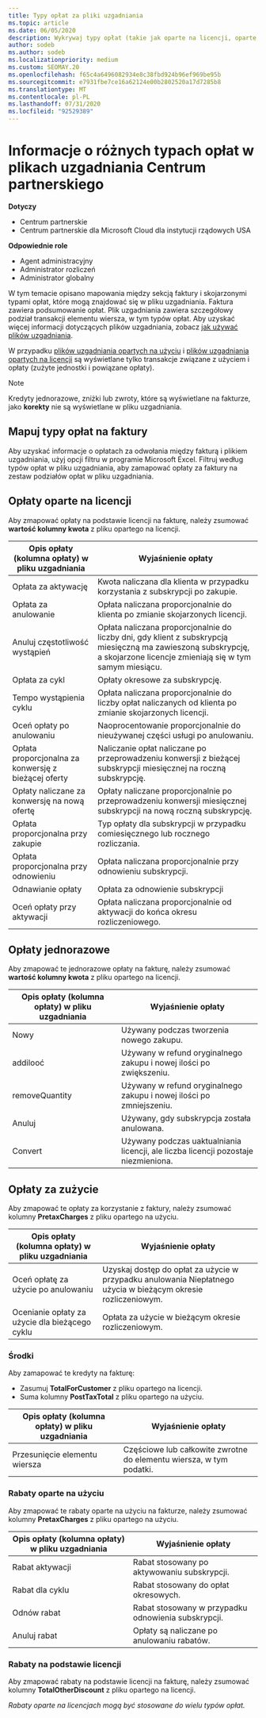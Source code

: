 ```yaml
---
title: Typy opłat za pliki uzgadniania
ms.topic: article
ms.date: 06/05/2020
description: Wykrywaj typy opłat (takie jak oparte na licencji, oparte na użyciu i jednorazowe), kredyty i rabaty w plikach uzgadniania Centrum partnerskiego.
author: sodeb
ms.author: sodeb
ms.localizationpriority: medium
ms.custom: SEOMAY.20
ms.openlocfilehash: f65c4a6496082934e8c38fbd924b96ef969be95b
ms.sourcegitcommit: e7931fbe7ce16a62124e00b2802520a17d7285b8
ms.translationtype: MT
ms.contentlocale: pl-PL
ms.lasthandoff: 07/31/2020
ms.locfileid: "92529389"
---
```

# <a name="understand-the-different-charge-types-in-partner-center-reconciliation-files"></a>Informacje o różnych typach opłat w plikach uzgadniania Centrum partnerskiego

**Dotyczy**

- Centrum partnerskie
- Centrum partnerskie dla Microsoft Cloud dla instytucji rządowych USA

**Odpowiednie role**

- Agent administracyjny
- Administrator rozliczeń
- Administrator globalny

W tym temacie opisano mapowania między sekcją faktury i skojarzonymi typami opłat, które mogą znajdować się w pliku uzgadniania. Faktura zawiera podsumowanie opłat. Plik uzgadniania zawiera szczegółowy podział transakcji elementu wiersza, w tym typów opłat. Aby uzyskać więcej informacji dotyczących plików uzgadniania, zobacz [jak używać plików uzgadniania](use-the-reconciliation-files.md).

W przypadku [plików uzgadniania opartych na użyciu](usage-based-recon-files.md) i [plików uzgadniania opartych na licencji](license-based-recon-files.md) są wyświetlane tylko transakcje związane z użyciem i opłaty (zużyte jednostki i powiązane opłaty).

> [!NOTE]
> Kredyty jednorazowe, zniżki lub zwroty, które są wyświetlane na fakturze, jako **korekty** nie są wyświetlane w pliku uzgadniania.

## <a name="map-charge-types-to-invoice-charges"></a>Mapuj typy opłat na faktury

Aby uzyskać informacje o opłatach za odwołania między fakturą i plikiem uzgadniania, użyj opcji filtru w programie Microsoft Excel. Filtruj według typów opłat w pliku uzgadniania, aby zamapować opłaty za faktury na zestaw podziałów opłat w pliku uzgadniania.

## <a name="license-based-charges"></a>Opłaty oparte na licencji

Aby zmapować opłaty na podstawie licencji na fakturę, należy zsumować **wartość kolumny kwota** z pliku opartego na licencji.

| Opis opłaty (kolumna opłaty) w pliku uzgadniania | Wyjaśnienie opłaty |
| ------------------------------------------------------------- | ------------------ |
| Opłata za aktywację | Kwota naliczana dla klienta w przypadku korzystania z subskrypcji po zakupie. |
| Opłata za anulowanie | Opłata naliczana proporcjonalnie do klienta po zmianie skojarzonych licencji. |
| Anuluj częstotliwość wystąpień | Opłata naliczana proporcjonalnie do liczby dni, gdy klient z subskrypcją miesięczną ma zawieszoną subskrypcję, a skojarzone licencje zmieniają się w tym samym miesiącu. |
| Opłata za cykl | Opłaty okresowe za subskrypcję. |
| Tempo wystąpienia cyklu | Opłata naliczana proporcjonalnie do liczby opłat naliczanych od klienta po zmianie skojarzonych licencji. |
| Oceń opłaty po anulowaniu | Naoprocentowanie proporcjonalnie do nieużywanej części usługi po anulowaniu. |
| Opłata proporcjonalna za konwersję z bieżącej oferty | Naliczanie opłat naliczane po przeprowadzeniu konwersji z bieżącej subskrypcji miesięcznej na roczną subskrypcję. |
| Opłaty naliczane za konwersję na nową ofertę | Opłaty naliczane proporcjonalnie po przeprowadzeniu konwersji miesięcznej subskrypcji na nową roczną subskrypcję. |
| Opłata proporcjonalna przy zakupie | Typ opłaty dla subskrypcji w przypadku comiesięcznego lub rocznego rozliczania. |
| Opłata proporcjonalna przy odnowieniu | Opłata naliczana proporcjonalnie przy odnowieniu subskrypcji. |
| Odnawianie opłaty | Opłata za odnowienie subskrypcji |
| Oceń opłaty przy aktywacji | Opłata naliczana proporcjonalnie od aktywacji do końca okresu rozliczeniowego. |

## <a name="one-time-charges"></a>Opłaty jednorazowe

Aby zmapować te jednorazowe opłaty na fakturę, należy zsumować **wartość kolumny kwota** z pliku opartego na licencji.

| Opis opłaty (kolumna opłaty) w pliku uzgadniania | Wyjaśnienie opłaty |
| ------------------------------------------------------------- | ------------------ |
| Nowy | Używany podczas tworzenia nowego zakupu. |
| addilooć | Używany w refund oryginalnego zakupu i nowej ilości po zwiększeniu. |
| removeQuantity | Używany w refund oryginalnego zakupu i nowej ilości po zmniejszeniu. |
| Anuluj | Używany, gdy subskrypcja została anulowana. |
| Convert | Używany podczas uaktualniania licencji, ale liczba licencji pozostaje niezmieniona. |

## <a name="usage-charges"></a>Opłaty za zużycie

Aby zmapować te opłaty za korzystanie z faktury, należy zsumować kolumny **PretaxCharges** z pliku opartego na użyciu.

| Opis opłaty (kolumna opłaty) w pliku uzgadniania | Wyjaśnienie opłaty |
| ------------------------------------------------------------- | ------------------ |
| Oceń opłatę za użycie po anulowaniu | Uzyskaj dostęp do opłat za użycie w przypadku anulowania Niepłatnego użycia w bieżącym okresie rozliczeniowym. |
| Ocenianie opłaty za użycie dla bieżącego cyklu | Opłata za użycie w bieżącym okresie rozliczeniowym. |

### <a name="credits"></a>Środki

Aby zamapować te kredyty na fakturę:

- Zasumuj **TotalForCustomer** z pliku opartego na licencji.
- Suma kolumny **PostTaxTotal** z pliku opartego na użyciu.

| Opis opłaty (kolumna opłaty) w pliku uzgadniania | Wyjaśnienie opłaty |
| ------------------------------------------------------------- | ------------------ |
| Przesunięcie elementu wiersza | Częściowe lub całkowite zwrotne do elementu wiersza, w tym podatki. |

### <a name="usage-based-discounts"></a>Rabaty oparte na użyciu

Aby zmapować te rabaty oparte na użyciu na fakturze, należy zsumować kolumny **PretaxCharges** z pliku opartego na użyciu.

| Opis opłaty (kolumna opłaty) w pliku uzgadniania | Wyjaśnienie opłaty |
| ------------------------------------------------------------- | ------------------ |
| Rabat aktywacji | Rabat stosowany po aktywowaniu subskrypcji. |
| Rabat dla cyklu | Rabat stosowany do opłat okresowych. |
| Odnów rabat | Rabat stosowany w przypadku odnowienia subskrypcji. |
| Anuluj rabat | Opłaty są naliczane po anulowaniu rabatów. |

### <a name="license-based-discounts"></a>Rabaty na podstawie licencji

Aby zmapować rabaty na podstawie licencji na fakturę, należy zsumować kolumny **TotalOtherDiscount** z pliku opartego na licencji.

*Rabaty oparte na licencjach mogą być stosowane do wielu typów opłat.*
